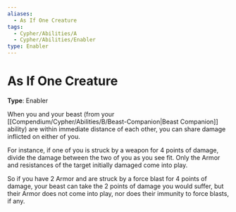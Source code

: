 ```yaml
---
aliases:
  - As If One Creature
tags:
  - Cypher/Abilities/A
  - Cypher/Abilities/Enabler
type: Enabler
---
```


# As If One Creature

**Type**: Enabler

When you and your beast (from your [[Compendium/Cypher/Abilities/B/Beast-Companion|Beast Companion]] ability) are within immediate distance of each other, you can share damage inflicted on either of you. 

For instance, if one of you is struck by a weapon for 4 points of damage, divide the damage between the two of you as you see fit. Only the Armor and resistances of the target initially damaged come into play. 

So if you have 2 Armor and are struck by a force blast for 4 points of damage, your beast can take the 2 points of damage you would suffer, but their Armor does not come into play, nor does their immunity to force blasts, if any.
